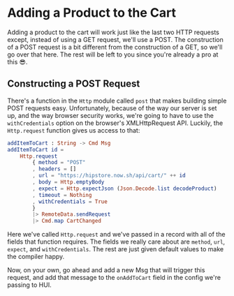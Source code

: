 # Adding a Product to the Cart

Adding a product to the cart will work just like the last two HTTP requests except, instead of using a GET request, we'll use a POST. The construction of a POST request is a bit different from the construction of a GET, so we'll go over that here. The rest will be left to you since you're already a pro at this 😎.

## Constructing a POST Request

There's a function in the `Http` module called `post` that makes building simple POST requests easy. Unfortunately, because of the way our server is set up, and the way browser security works, we're going to have to use the `withCredentials` option on the browser's XMLHttpRequest API. Luckily, the `Http.request` function gives us access to that:

```elm
addItemToCart : String -> Cmd Msg
addItemToCart id =
    Http.request
        { method = "POST"
        , headers = []
        , url = "https://hipstore.now.sh/api/cart/" ++ id
        , body = Http.emptyBody
        , expect = Http.expectJson (Json.Decode.list decodeProduct)
        , timeout = Nothing
        , withCredentials = True
        }
        |> RemoteData.sendRequest
        |> Cmd.map CartChanged
```

Here we've called `Http.request` and we've passed in a record with all of the fields that function requires. The fields we really care about are `method`, `url`, `expect`, and `withCredentials`. The rest are just given default values to make the compiler happy.

Now, on your own, go ahead and add a new Msg that will trigger this request, and add that message to the `onAddToCart` field in the config we're passing to HUI.

